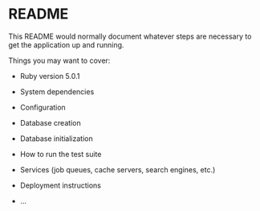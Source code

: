 # README

This README would normally document whatever steps are necessary to get the
application up and running.

Things you may want to cover:

* Ruby version  5.0.1

* System dependencies

* Configuration

* Database creation

* Database initialization

* How to run the test suite

* Services (job queues, cache servers, search engines, etc.)

* Deployment instructions

* ...

